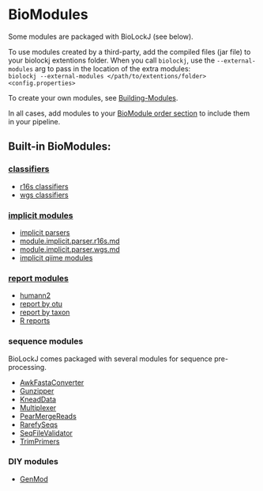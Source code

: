 # BioModules
Some modules are packaged with BioLockJ (see below).

To use modules created by a third-party, add the compiled files (jar file) to your biolockj extentions folder.  When you call `biolockj`, use the `--external-modules` arg to pass in the location of the extra modules:                  
`biolockj --external-modules </path/to/extentions/folder> <config.properties>`

To create your own modules, see [Building-Modules](../Building-Modules).

In all cases, add modules to your [BioModule order section](../Configuration#biomodule-execution-order) to include them in your pipeline.

## Built-in BioModules:

### [classifiers](module/classifier/module.classifier.md)     

  * [r16s classifiers](module/classifier/module.classifier.r16s.md)
  * [wgs classifiers](module/classifier/module.classifier.wgs.md)

### [implicit modules](module/implicit/module.implicit.md)   

  * [implicit parsers](module/implicit/module.implicit.parser.md)
  * [module.implicit.parser.r16s.md](module/implicit/module.implicit.parser.r16s.md)
  * [module.implicit.parser.wgs.md](module/implicit/module.implicit.parser.wgs.md)
  * [implicit qiime modules](module/implicit/module.implicit.qiime.md)

### [report modules](module/report/module.report.md)      

  * [humann2](module/report/module.report.humann2.md)
  * [report by otu](module/report/module.report.otu.md)
  * [report by taxon](module/report/module.report.taxa.md)
  * [R reports](module/report/module.report.r.md)

### sequence modules

BioLockJ comes packaged with several modules for sequence pre-processing.

  * [AwkFastaConverter](GENERATED/biolockj.module.seq/AwkFastaConverter.md)
  * [Gunzipper](GENERATED/biolockj.module.seq/Gunzipper.md)
  * [KneadData](GENERATED/biolockj.module.seq/KneadData.md)
  * [Multiplexer](GENERATED/biolockj.module.seq/Multiplexer.md)
  * [PearMergeReads](GENERATED/biolockj.module.seq/PearMergeReads.md)
  * [RarefySeqs](GENERATED/biolockj.module.seq/RarefySeqs.md)
  * [SeqFileValidator](GENERATED/biolockj.module.seq/SeqFileValidator.md)
  * [TrimPrimers](GENERATED/biolockj.module.seq/TrimPrimers.md)


### DIY modules  

  * [GenMod](module/diy/module.diy.md)
